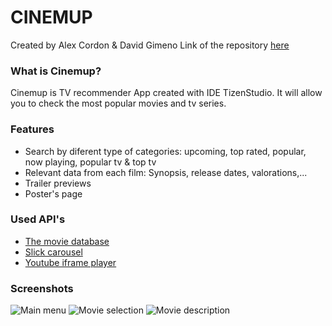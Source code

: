 # CINEMUP 
Created by Alex Cordon & David Gimeno
Link of the repository [here](https://bitbucket.org/nalx/cinemup/overview)

### What is Cinemup? ###
Cinemup is TV recommender App created with IDE TizenStudio.
It will allow you to check the most popular movies and tv series.

### Features ###

* Search by diferent type of categories: upcoming, top rated, popular, now playing, popular tv & top tv
* Relevant data from each film: Synopsis, release dates, valorations,...
* Trailer previews
* Poster's page

### Used API's ###

* [The movie database](https://www.themoviedb.org/)
* [Slick carousel](http://kenwheeler.github.io/slick/)
* [Youtube iframe player](https://developers.google.com/youtube/iframe_api_reference)

### Screenshots ###

![Main menu](http://i.imgur.com/yUpwhvM.png)
![Movie selection](http://i.imgur.com/hPgg8kP.png)
![Movie description](http://i.imgur.com/TyCLxGe.png)